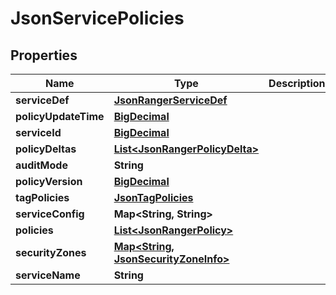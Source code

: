 
# JsonServicePolicies

## Properties
Name | Type | Description | Notes
------------ | ------------- | ------------- | -------------
**serviceDef** | [**JsonRangerServiceDef**](JsonRangerServiceDef.md) |  |  [optional]
**policyUpdateTime** | [**BigDecimal**](BigDecimal.md) |  |  [optional]
**serviceId** | [**BigDecimal**](BigDecimal.md) |  |  [optional]
**policyDeltas** | [**List&lt;JsonRangerPolicyDelta&gt;**](JsonRangerPolicyDelta.md) |  |  [optional]
**auditMode** | **String** |  |  [optional]
**policyVersion** | [**BigDecimal**](BigDecimal.md) |  |  [optional]
**tagPolicies** | [**JsonTagPolicies**](JsonTagPolicies.md) |  |  [optional]
**serviceConfig** | **Map&lt;String, String&gt;** |  |  [optional]
**policies** | [**List&lt;JsonRangerPolicy&gt;**](JsonRangerPolicy.md) |  |  [optional]
**securityZones** | [**Map&lt;String, JsonSecurityZoneInfo&gt;**](JsonSecurityZoneInfo.md) |  |  [optional]
**serviceName** | **String** |  |  [optional]



